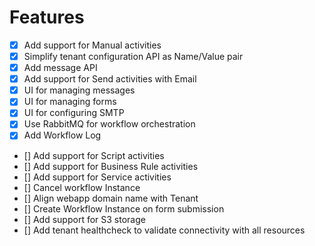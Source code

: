 # Features

- [x] Add support for Manual activities
- [x] Simplify tenant configuration API as Name/Value pair
- [x] Add message API
- [x] Add support for Send activities with Email
- [x] UI for managing messages
- [x] UI for managing forms
- [x] UI for configuring SMTP
- [x] Use RabbitMQ for workflow orchestration
- [x] Add Workflow Log
- [] Add support for Script activities
- [] Add support for Business Rule activities
- [] Add support for Service activities
- [] Cancel workflow Instance
- [] Align webapp domain name with Tenant
- [] Create Workflow Instance on form submission
- [] Add support for S3 storage
- [] Add tenant healthcheck to validate connectivity with all resources
